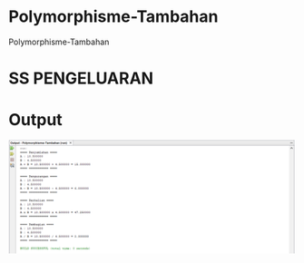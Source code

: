 # Polymorphisme-Tambahan
Polymorphisme-Tambahan
# SS PENGELUARAN

# Output
![Alt Text](https://github.com/LintangRamadhanuS/Polymorphisme-Tambahan/blob/main/Polymorphisme-Tambahan/ss%20output/OutputTambahan.png)
